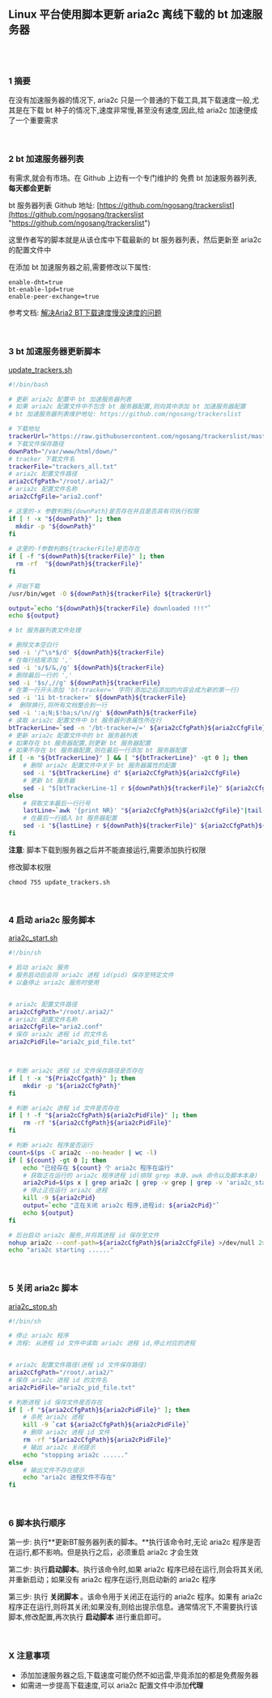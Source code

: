 ## Linux 平台使用脚本更新 aria2c 离线下载的 bt 加速服务器  


​    
​    
### 1 摘要    

在没有加速服务器的情况下, aria2c 只是一个普通的下载工具,其下载速度一般,尤其是在下载 bt 种子的情况下,速度非常慢,甚至没有速度,因此,给 aria2c 加速便成了一个重要需求  

​    

### 2 bt 加速服务器列表  

有需求,就会有市场。在 Github 上边有一个专门维护的 免费 bt 加速服务器列表,**每天都会更新**  

bt 服务器列表 Github 地址: [https://github.com/ngosang/trackerslist](https://github.com/ngosang/trackerslist "https://github.com/ngosang/trackerslist")  

这里作者写的脚本就是从该仓库中下载最新的 bt 服务器列表，然后更新至 aria2c 的配置文件中  

在添加 bt 加速服务器之前,需要修改以下属性:  

```properties
enable-dht=true
bt-enable-lpd=true
enable-peer-exchange=true
```

参考文档: [解决Aria2 BT下载速度慢没速度的问题](http://www.senra.me/solutions-to-aria2-bt-metalink-download-slowly/)  

​     

### 3 bt 加速服务器更新脚本  

[update_trackers.sh](update_trackers.sh "update_trackers.sh")  

```sh
#!/bin/bash

# 更新 aria2c 配置中 bt 加速服务器列表
# 如果 aria2c 配置文件中不包含 bt 服务器配置,则向其中添加 bt 加速服务器配置 
# bt 加速服务器列表维护地址: https://github.com/ngosang/trackerslist

# 下载地址
trackerUrl="https://raw.githubusercontent.com/ngosang/trackerslist/master/trackers_all.txt"
# 下载文件保存路径
downPath="/var/www/html/down/"
# tracker 下载文件名
trackerFile="trackers_all.txt"
# aria2c 配置文件路径
aria2cCfgPath="/root/.aria2/"
# aria2c 配置文件名称
aria2cCfgFile="aria2.conf"

# 这里的-x 参数判断${downPath}是否存在并且是否具有可执行权限 
if [ ! -x "${downPath}" ]; then 
  mkdir -p "${downPath}" 
fi 
 
# 这里的-f参数判断${trackerFile}是否存在 
if [ -f "${downPath}${trackerFile}" ]; then 
  rm -rf  "${downPath}${trackerFile}" 
fi 

# 开始下载
/usr/bin/wget -O ${downPath}${trackerFile} ${trackerUrl}

output=`echo "${downPath}${trackerFile} downloaded !!!"`
echo ${output}

# bt 服务器列表文件处理

# 删除文本空白行
sed -i '/^\s*$/d' ${downPath}${trackerFile}
# 在每行结尾添加 ','
sed -i 's/$/&,/g' ${downPath}${trackerFile}
# 删除最后一行的 ','
sed -i '$s/,//g' ${downPath}${trackerFile}
# 在第一行开头添加 'bt-tracker=' 字符(添加之后添加的内容会成为新的第一行)
sed -i '1i bt-tracker=' ${downPath}${trackerFile}
#  删除换行,将所有文档整合到一行
sed -i ':a;N;$!ba;s/\n//g' ${downPath}${trackerFile}
# 读取 aria2c 配置文件中 bt 服务器列表属性所在行
btTrackerLine=`sed -n '/bt-tracker=/=' ${aria2cCfgPath}${aria2cCfgFile}`
# 更新 aria2c 配置文件中的 bt 服务器列表
# 如果存在 bt 服务器配置,则更新 bt 服务器配置
# 如果不存在 bt 服务器配置,则在最后一行添加 bt 服务器配置
if [ -n "${btTrackerLine}" ] && [ "${btTrackerLine}" -gt 0 ]; then
    # 删除 aria2c 配置文件中关于 bt 服务器属性的配置
    sed -i "${btTrackerLine} d" ${aria2cCfgPath}${aria2cCfgFile}
    # 更新 bt 服务器
    sed -i "$[btTrackerLine-1] r ${downPath}${trackerFile}" ${aria2cCfgPath}${aria2cCfgFile}
else
    # 获取文本最后一行行号
    lastLine=`awk '{print NR}' "${aria2cCfgPath}${aria2cCfgFile}"|tail -n1`
    # 在最后一行插入 bt 服务器配置
    sed -i "${lastLine} r ${downPath}${trackerFile}" ${aria2cCfgPath}${aria2cCfgFile}
fi
```

**注意**: 脚本下载到服务器之后并不能直接运行,需要添加执行权限  

修改脚本权限  

```shell
chmod 755 update_trackers.sh
```

​    

### 4 启动 aria2c 服务脚本    

[aria2c_start.sh](aria2c_start.sh "aria2c_start.sh")  

```sh
#!/bin/sh

# 启动 aria2c 服务
# 服务启动后会将 aria2c 进程 id(pid) 保存至特定文件
# 以备停止 aria2c 服务时使用


# aria2c 配置文件路径
aria2cCfgPath="/root/.aria2/"
# aria2c 配置文件名称
aria2cCfgFile="aria2.conf"
# 保存 aria2c 进程 id 的文件名
aria2cPidFile="aria2c_pid_file.txt"



# 判断 aria2c 进程 id 文件保存路径是否存在
if [ ! -x "${Pria2cCfgath}" ]; then
    mkdir -p "${aria2cCfgPath}"
fi

# 判断 aria2c 进程 id 文件是否存在
if [ ! -f "${aria2cCfgPath}${aria2cPidFile}" ]; then
    rm -rf "${aria2cCfgPath}${aria2cPidFile}"
fi

# 判断 aria2c 程序是否运行
count=$(ps -C aria2c --no-header | wc -l)
if [ ${count} -gt 0 ]; then
    echo "已经存在 ${count} 个 aria2c 程序在运行"
    # 获取正在运行的 aria2c 程序进程 id(排除 grep 本身、awk 命令以及脚本本身)
    aria2cPid=$(ps x | grep aria2c | grep -v grep | grep -v 'aria2c_start.sh' | awk '{print $1}')
    # 停止正在运行 aria2c 进程 
    kill -9 ${aria2cPid}
    output=`echo "正在关闭 aria2c 程序,进程id: ${aria2cPid}"`
    echo ${output}   
fi

# 后台启动 aria2c 服务,并将其进程 id 保存至文件
nohup aria2c --conf-path=${aria2cCfgPath}${aria2cCfgFile} >/dev/null 2>&1 & echo $! > ${aria2cCfgPath}${aria2cPidFile}
echo "aria2c starting ......"

```

​    

### 5 关闭 aria2c 脚本   

[aria2c_stop.sh](aria2c_stop.sh "aria2c_stop.sh")  

```sh
#!/bin/sh

# 停止 aria2c 程序
# 流程: 从进程 id 文件中读取 aria2c 进程 id,停止对应的进程


# aria2c 配置文件路径(进程 id 文件保存路径)
aria2cCfgPath="/root/.aria2/"
# 保存 aria2c 进程 id 的文件名
aria2cPidFile="aria2c_pid_file.txt"

# 判断进程 id 保存文件是否存在
if [ -f "${aria2cCfgPath}${aria2cPidFile}" ]; then
    # 杀死 aria2c 进程
    kill -9 `cat ${aria2cCfgPath}${aria2cPidFile}`
    # 删除 aria2c 进程 id 文件
    rm -rf "${aria2cCfgPath}${aria2cPidFile}"
    # 输出 aria2c 关闭提示
    echo "stopping aria2c ......"
else 
    # 输出文件不存在提示
    echo "aria2c 进程文件不存在"
fi

```

​      

### 6 脚本执行顺序  

第一步: 执行**更新BT服务器列表的脚本。**执行该命令时,无论 aria2c 程序是否在运行,都不影响。但是执行之后，必须重启 aria2c 才会生效  

第二步: 执行**启动脚本**。执行该命令时,如果 aria2c 程序已经在运行,则会将其关闭,并重新启动；如果没有 aria2c 程序在运行,则启动新的 aria2c 程序  

第三步: 执行 **关闭脚本** 。该命令用于关闭正在运行的 aria2c 程序。如果有 aria2c 程序正在运行,则将其关闭;如果没有,则给出提示信息。通常情况下,不需要执行该脚本,修改配置,再次执行 **启动脚本** 进行重启即可。  

​    

### X 注意事项  

- 添加加速服务器之后,下载速度可能仍然不如迅雷,毕竟添加的都是免费服务器  
- 如需进一步提高下载速度,可以 aria2c 配置文件中添加**代理**  




